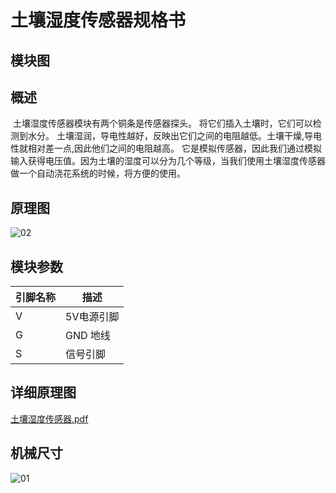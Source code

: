# 土壤湿度传感器规格书

## 模块图



## 概述

​		土壤湿度传感器模块有两个铜条是传感器探头。 将它们插入土壤时，它们可以检测到水分。 土壤湿润，导电性越好，反映出它们之间的电阻越低。土壤干燥,导电性就相对差一点,因此他们之间的电阻越高。 它是模拟传感器，因此我们通过模拟输入获得电压值。因为土壤的湿度可以分为几个等级，当我们使用土壤湿度传感器做一个自动浇花系统的时候，将方便的使用。

## 原理图

![02](I:\GIT_kallen\传感器\土壤湿度传感器\图片\02.png)

## 模块参数

| 引脚名称 | 描述       |
| -------- | ---------- |
| V        | 5V电源引脚 |
| G        | GND 地线   |
| S        | 信号引脚   |

## 详细原理图

 [土壤湿度传感器.pdf](图片\土壤湿度传感器.pdf) 

## 机械尺寸

![01](I:\GIT_kallen\传感器\土壤湿度传感器\图片\01.png)